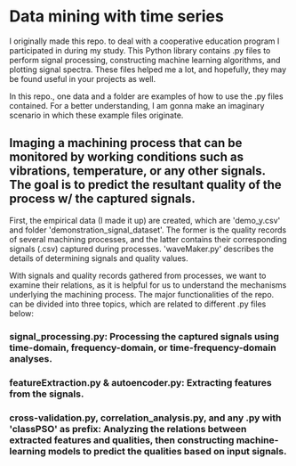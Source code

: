 # Data mining with time series
I originally made this repo. to deal with a cooperative education program I participated in during my study. This Python library contains .py files to perform signal processing, constructing machine learning algorithms, and plotting signal spectra. These files helped me a lot, and hopefully, they may be found useful in your projects as well.

In this repo., one data and a folder are examples of how to use the .py files contained. For a better understanding, I am gonna make an imaginary scenario in which these example files originate.
## Imaging a machining process that can be monitored by working conditions such as vibrations, temperature, or any other signals. The goal is to predict the resultant quality of the process w/ the captured signals.
First, the empirical data (I made it up) are created, which are 'demo_y.csv' and folder 'demonstration_signal_dataset'. The former is the quality records of several machining processes, and the latter contains their corresponding signals (.csv) captured during processes. 'waveMaker.py' describes the details of determining signals and quality values.

With signals and quality records gathered from processes, we want to examine their relations, as it is helpful for us to understand the mechanisms underlying the machining process. The major functionalities of the repo. can be divided into three topics, which are related to different .py files below:
### signal_processing.py: Processing the captured signals using time-domain, frequency-domain, or time-frequency-domain analyses.
### featureExtraction.py & autoencoder.py: Extracting features from the signals.
### cross-validation.py, correlation_analysis.py, and any .py with 'classPSO' as prefix: Analyzing the relations between extracted features and qualities, then constructing machine-learning models to predict the qualities based on input signals.
